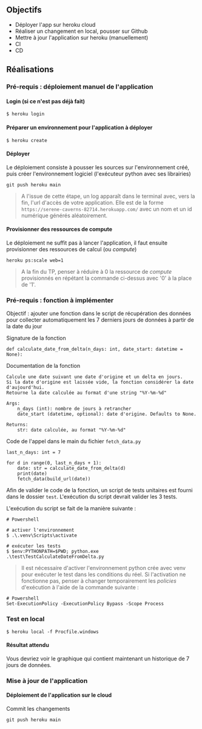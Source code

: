 ## Objectifs
- Déployer l'app sur heroku cloud
- Réaliser un changement en local, pousser sur Github
- Mettre à jour l'application sur heroku (manuellement)
- CI
- CD

## Réalisations

### Pré-requis : déploiement manuel de l'application

#### Login (si ce n'est pas déjà fait)
```
$ heroku login
```

#### Préparer un environnement pour l'application à déployer
```
$ heroku create
```

#### Déployer
Le déploiement consiste à pousser les sources sur l'environnement créé, puis créer l'environnement logiciel (l'exécuteur python avec ses librairies)
```
git push heroku main
```

> A l'issue de cette étape, un log apparaît dans le terminal avec, vers la fin, l'url d'accès de votre application. Elle est de la forme `https://serene-caverns-82714.herokuapp.com/` avec un nom et un id numérique générés aléatoirement.

#### Provisionner des ressources de compute
Le déploiement ne suffit pas à lancer l'application, il faut ensuite provisionner des ressources de calcul (ou _compute_)
```
heroku ps:scale web=1
```

> A la fin du TP, penser à réduire à 0 la ressource de _compute_ provisionnés en répétant la commande ci-dessus avec '0' à la place de '1'.

### Pré-requis : fonction à implémenter

Objectif : ajouter une fonction dans le script de récupération des données pour collecter automatiquement les 7 derniers jours de données à partir de la date du jour

Signature de la fonction
```
def calculate_date_from_delta(n_days: int, date_start: datetime = None):
```

Documentation de la fonction
```
Calcule une date suivant une date d'origine et un delta en jours.
Si la date d'origine est laissée vide, la fonction considérer la date d'aujourd'hui.
Retourne la date calculée au format d'une string "%Y-%m-%d"

Args:
    n_days (int): nombre de jours à retrancher
    date_start (datetime, optional): date d'origine. Defaults to None.

Returns:
    str: date calculée, au format "%Y-%m-%d"
```

Code de l'appel dans le main du fichier `fetch_data.py`
```
last_n_days: int = 7

for d in range(0, last_n_days + 1):
    date: str = calculate_date_from_delta(d)
    print(date)
    fetch_data(build_url(date))
```

Afin de valider le code de la fonction, un script de tests unitaires est fourni dans le dossier `test`. L'exécution du script devrait valider les 3 tests.

L'exécution du script se fait de la manière suivante :
```
# Powershell

# activer l'environnement
$ .\.venv\Scripts\activate

# exécuter les tests
$ $env:PYTHONPATH=$PWD; python.exe .\test\TestCalculateDateFromDelta.py
```

> Il est nécessaire d'activer l'environnement python crée avec venv pour exécuter le test dans les conditions du réel. Si l'activation ne fonctionne pas, penser à changer temporairement les _policies_ d'exécution à l'aide de la commande suivante :

```
# Powershell
Set-ExecutionPolicy -ExecutionPolicy Bypass -Scope Process
```

### Test en local
```
$ heroku local -f Procfile.windows
```

#### Résultat attendu
Vous devriez voir le graphique qui contient maintenant un historique de 7 jours de données.

### Mise à jour de l'application

#### Déploiement de l'application sur le cloud

Commit les changements
```
git push heroku main
```
